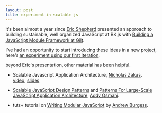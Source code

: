 ```yaml
---
layout: post
title: experiment in scalable js
---
```


it's been almost a year since [Eric Shepherd](http://twitter.com/arkitrave) presented an approach to building sustainable, well organized JavaScript at BK.js with [Building a JavaScript Module Framework at Gilt](http://www.meetup.com/Brooklyn-Javascript/events/16502694/).

I've had an opportunity to start introducing these ideas in a new project, 
here's [an experiment using our first iteration](/examples/lc/).

beyond Eric's presentation, other material has been helpful.

 * Scalable Javascript Application Architecture, [Nicholas Zakas](http://twitter.com/slicknet).<br /> [video](http://www.youtube.com/watch?v=vXjVFPosQHw), [slides](http://www.slideshare.net/nzakas/scalable-javascript-application-architecture)

 * [Scalable JavaScript Design Patterns](http://addyosmani.com/scalablejs/) and
[Patterns For Large-Scale JavaScript Application Architecture](http://addyosmani.com/largescalejavascript/), [Addy Osmani](http://twitter.com/addyosmani).

 * tuts+ tutorial on [Writing Modular JavaScript](http://tutsplus.com/tutorial/writing-modular-javascript/) by [Andrew Burgess](http://twitter.com/andrew8088).